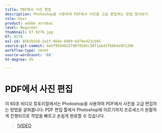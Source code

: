 ```yaml
---
title: PDF에서 사진 편집
description: Photoshop을 사용하여 PDF에서 사진을 고급 편집하는 방법 알아보기
role: User
product: adobe acrobat
level: Beginner
thumbnail: KT-9276.jpg
KT: 9276
exl-id: 05b2b256-2a1f-464e-8409-6d74e423cb65
source-git-commit: 4ebf9594025f98f0505c58f1ab43fb864ed51206
workflow-type: tm+mt
source-wordcount: '68'
ht-degree: 0%

---
```


# PDF에서 사진 편집

이 60초 비디오 튜토리얼에서는 Photoshop을 사용하여 PDF에서 사진을 고급 편집하는 방법을 살펴봅니다. PDF 편집 툴에서 Photoshop에 이르기까지 프로세스가 원활하게 진행되므로 작업을 빠르고 손쉽게 완료할 수 있습니다.

>[!VIDEO](https://video.tv.adobe.com/v/338276?quality=12&learn=on&hidetitle=true)
